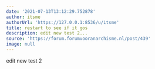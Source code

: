 ```yaml
---
date: '2021-07-13T13:12:29.752878'
author: itsme
authorUrl: 'https://127.0.0.1:8536/u/itsme'
title: restart to see if it gos
description: edit new test 2...
source: 'https://forum.forumvooranarchisme.nl/post/439'
image: null
---
```

edit new test 2